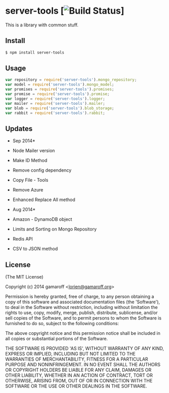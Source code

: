 server-tools [![Build Status](https://travis-ci.org/Gamaroff/server-tools.svg?branch=master)]
=======

This is a library with common stuff. 

## Install

```bash
$ npm install server-tools
```

## Usage

```js
var repository = require('server-tools').mongo_repository;
var model = require('server-tools').mongo_model;
var promises = require('server-tools').promises;
var promise = require('server-tools').promise;
var logger = require('server-tools').logger;
var mailer = require('server-tools').mailer;
var blob = require('server-tools').blob_storage;
var rabbit = require('server-tools').rabbit;
```

## Updates

* Sep 2014*

* Node Mailer version
* Make ID Method
* Remove config dependency
* Copy File - Tools
* Remove Azure
* Enhanced Replace All method

* Aug 2014*

* Amazon - DynamoDB object
* Limits and Sorting on Mongo Repository
* Redis API
* CSV to JSON method

## License 

(The MIT License)

Copyright (c) 2014 gamaroff &lt;lorien@gamaroff.org&gt;

Permission is hereby granted, free of charge, to any person obtaining
a copy of this software and associated documentation files (the
'Software'), to deal in the Software without restriction, including
without limitation the rights to use, copy, modify, merge, publish,
distribute, sublicense, and/or sell copies of the Software, and to
permit persons to whom the Software is furnished to do so, subject to
the following conditions:

The above copyright notice and this permission notice shall be
included in all copies or substantial portions of the Software.

THE SOFTWARE IS PROVIDED 'AS IS', WITHOUT WARRANTY OF ANY KIND,
EXPRESS OR IMPLIED, INCLUDING BUT NOT LIMITED TO THE WARRANTIES OF
MERCHANTABILITY, FITNESS FOR A PARTICULAR PURPOSE AND NONINFRINGEMENT.
IN NO EVENT SHALL THE AUTHORS OR COPYRIGHT HOLDERS BE LIABLE FOR ANY
CLAIM, DAMAGES OR OTHER LIABILITY, WHETHER IN AN ACTION OF CONTRACT,
TORT OR OTHERWISE, ARISING FROM, OUT OF OR IN CONNECTION WITH THE
SOFTWARE OR THE USE OR OTHER DEALINGS IN THE SOFTWARE.
